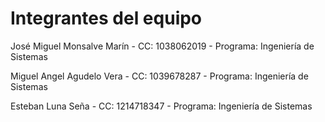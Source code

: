 # Integrantes del equipo
José Miguel Monsalve Marín - CC: 1038062019 - Programa: Ingeniería de Sistemas

Miguel Angel Agudelo Vera - CC: 1039678287 - Programa: Ingeniería de Sistemas

Esteban Luna Seña - CC: 1214718347 - Programa: Ingeniería de Sistemas
